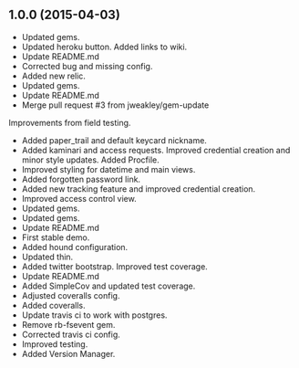 ## 1.0.0 (2015-04-03)

* Updated gems.
* Updated heroku button. Added links to wiki.
* Update README.md
* Corrected bug and missing config.
* Added new relic.
* Updated gems.
* Update README.md
* Merge pull request #3 from jweakley/gem-update

Improvements from field testing.
* Added paper_trail and default keycard nickname.
* Added kaminari and access requests. Improved credential creation and minor style updates. Added Procfile.
* Improved styling for datetime and main views.
* Added forgotten password link.
* Added new tracking feature and improved credential creation.
* Improved access control view.
* Updated gems.
* Updated gems.
* Update README.md
* First stable demo.
* Added hound configuration.
* Updated thin.
* Added twitter bootstrap. Improved test coverage.
* Update README.md
* Added SimpleCov and updated test coverage.
* Adjusted coveralls config.
* Added coveralls.
* Update travis ci to work with postgres.
* Remove rb-fsevent gem.
* Corrected travis ci config.
* Improved testing.
* Added Version Manager.

